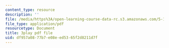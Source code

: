 ```yaml
---
content_type: resource
description: ''
file: /media/https%3A/open-learning-course-data-rc.s3.amazonaws.com/5-111-principles-of-chemical-science-fall-2008/df957a0877b7e08eed5365f2d8211d7f_Pj2fkkZ6Gto.pdf
file_type: application/pdf
resourcetype: Document
title: 3play pdf file
uid: df957a08-77b7-e08e-ed53-65f2d8211d7f
---
```

